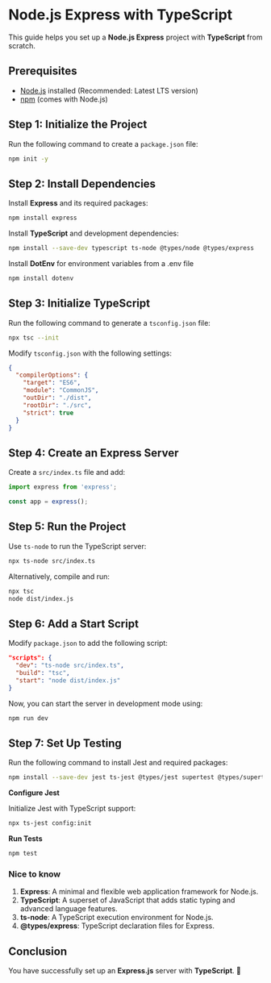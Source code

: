 # Node.js Express with TypeScript

This guide helps you set up a **Node.js Express** project with **TypeScript** from scratch.

## Prerequisites
- [Node.js](https://nodejs.org/) installed (Recommended: Latest LTS version)
- [npm](https://www.npmjs.com/) (comes with Node.js)

## Step 1: Initialize the Project
Run the following command to create a `package.json` file:
```sh
npm init -y
```

## Step 2: Install Dependencies
Install **Express** and its required packages:
```sh
npm install express
```

Install **TypeScript** and development dependencies:
```sh
npm install --save-dev typescript ts-node @types/node @types/express
```
Install **DotEnv** for environment variables from a .env file
```sh
npm install dotenv
```


## Step 3: Initialize TypeScript
Run the following command to generate a `tsconfig.json` file:
```sh
npx tsc --init
```
Modify `tsconfig.json` with the following settings:
```json
{
  "compilerOptions": {
    "target": "ES6",
    "module": "CommonJS",
    "outDir": "./dist",
    "rootDir": "./src",
    "strict": true
  }
}
```

## Step 4: Create an Express Server
Create a `src/index.ts` file and add:
```ts
import express from 'express';

const app = express();

```

## Step 5: Run the Project
Use `ts-node` to run the TypeScript server:
```sh
npx ts-node src/index.ts
```

Alternatively, compile and run:
```sh
npx tsc
node dist/index.js
```

## Step 6: Add a Start Script
Modify `package.json` to add the following script:
```json
"scripts": {
  "dev": "ts-node src/index.ts",
  "build": "tsc",
  "start": "node dist/index.js"
}
```

Now, you can start the server in development mode using:
```sh
npm run dev
```

## Step 7: Set Up Testing
Run the following command to install Jest and required packages:
```sh
npm install --save-dev jest ts-jest @types/jest supertest @types/supertest
```

**Configure Jest**

Initialize Jest with TypeScript support:
```sh
npx ts-jest config:init
```
**Run Tests**
```sh
npm test
```


### Nice to know
1. **Express**: A minimal and flexible web application framework for Node.js.
2. **TypeScript**: A superset of JavaScript that adds static typing and advanced language features.
3. **ts-node**: A TypeScript execution environment for Node.js.
4. **@types/express**: TypeScript declaration files for Express.


## Conclusion
You have successfully set up an **Express.js** server with **TypeScript**. 🎉